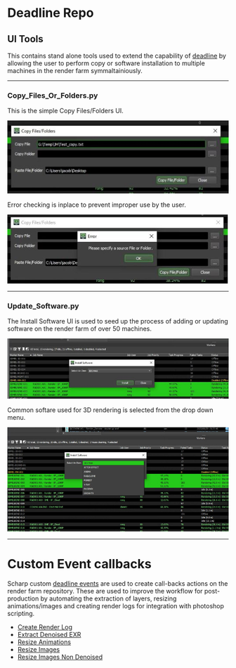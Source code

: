 # Deadline Repo

## UI Tools

This contains stand alone tools used to extend the capability of [deadline](https://aws.amazon.com/thinkbox-deadline/) by allowing the user to perform copy or software installation to multiple machines in the render farm symmaltainiously.

---
### Copy_Files_Or_Folders.py

This is the simple Copy Files/Folders UI.

![Copy File](images/Copy_File.JPG)

Error checking is inplace to prevent improper use by the user.

![](images/Copy_File_Error.JPG)

---
### Update_Software.py
The Install Software UI is used to seed up the process of adding or updating software on the render farm of over 50 machines.

![Instal Software](images/Install_Software.JPG)

Common softare used for 3D rendering is selected from the drop down menu.

![](images/Install_Software_Dropdown.jpg)

---

# Custom Event callbacks

Scharp custom [deadline events](https://docs.thinkboxsoftware.com/products/deadline/10.1/1_User%20Manual/manual/event-plugins.html) are used to create call-backs actions on the render farm repository. These are used to improve the workflow for post-production by automating the extraction of layers, resizing animations/images and creating render logs for integration with photoshop scripting.

- [Create Render Log](CreateRenderLog/CreateRenderLog.py)
- [Extract Denoised EXR](ExtractDenisedEXR/ExtractDenisedEXR.py)
- [Resize Animations](ResizeAnimations/ResizeAnimations.py)
- [Resize Images](ResizeImagesWithTasks/ResizeImagesWithTasks.py)
- [Resize Images Non Denoised](ResizeImagesTileAssembly/ResizeImagesTileAssembly.py)



